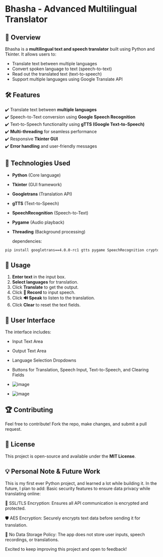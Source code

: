 # Bhasha - Advanced Multilingual Translator

## 📌 Overview
Bhasha is a **multilingual text and speech translator** built using Python and Tkinter. It allows users to:
- Translate text between multiple languages
- Convert spoken language to text (speech-to-text)
- Read out the translated text (text-to-speech)
- Support multiple languages using Google Translate API

## 🛠 Features
✔️ Translate text between **multiple languages**  
✔️ Speech-to-Text conversion using **Google Speech Recognition**  
✔️ Text-to-Speech functionality using **gTTS (Google Text-to-Speech)**  
✔️ **Multi-threading** for seamless performance  
✔️ Responsive **Tkinter GUI**  
✔️ **Error handling** and user-friendly messages  
 

## 📌 Technologies Used
- **Python** (Core language)
- **Tkinter** (GUI framework)
- **Googletrans** (Translation API)
- **gTTS** (Text-to-Speech)
- **SpeechRecognition** (Speech-to-Text)
- **Pygame** (Audio playback)
- **Threading** (Background processing)

  dependencies:
```sh
pip install googletrans==4.0.0-rc1 gtts pygame SpeechRecognition cryptography
```

## 📌 Usage
1. **Enter text** in the input box.
2. **Select languages** for translation.
3. Click **Translate** to get the output.
4. Click **🎤 Record** to input speech.
5. Click **🔊 Speak** to listen to the translation.
6. Click **Clear** to reset the text fields.

## 🎨 User Interface
The interface includes:
- Input Text Area
- Output Text Area
- Language Selection Dropdowns
- Buttons for Translation, Speech Input, Text-to-Speech, and Clearing Fields
- ![image](https://github.com/user-attachments/assets/a6864db1-73c6-4fe9-9981-2a3feacf64b6)

- ![image](https://github.com/user-attachments/assets/a81d81b5-4fe3-44bb-82b4-daffd76bd0a7)

  


## 🏆 Contributing
Feel free to contribute! Fork the repo, make changes, and submit a pull request.

## 📝 License
This project is open-source and available under the **MIT License**.


## 💡 Personal Note & Future Work
This is my first ever Python project, and learned a lot while building it. In the future, I plan to add:
Basic security features to ensure data privacy while translating online:
 
 🔐 SSL/TLS Encryption: Ensures all API communication is encrypted and protected.
 
 🛡️ AES Encryption: Securely encrypts text data before sending it for translation.
 
 🚫 No Data Storage Policy: The app does not store user inputs, speech recordings, or translations.
 


Excited to keep improving this project and open to feedback!

